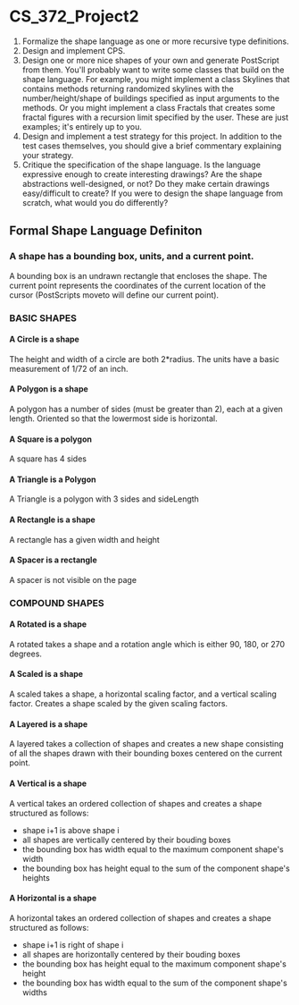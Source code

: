# CS_372_Project2

1. Formalize the shape language as one or more recursive type definitions.
2. Design and implement CPS.
3. Design one or more nice shapes of your own and generate PostScript from them. You'll probably want to write some classes that build on the shape language. For example, you might implement a class Skylines that contains methods returning randomized skylines with the number/height/shape of buildings specified as input arguments to the methods. Or you might implement a class Fractals that creates some fractal figures with a recursion limit specified by the user. These are just examples; it's entirely up to you. 
4. Design and implement a test strategy for this project. In addition to the test cases themselves, you should give a brief commentary explaining your strategy.
5. Critique the specification of the shape language. Is the language expressive enough to create interesting drawings? Are the shape abstractions well-designed, or not? Do they make certain drawings easy/difficult to create? If you were to design the shape language from scratch, what would you do differently?

## Formal Shape Language Definiton

### A shape has a bounding box, units, and a current point. 
A bounding box is an undrawn rectangle that encloses the shape. 
The current point represents the coordinates of the current location of the cursor (PostScripts moveto will define our current point).

### BASIC SHAPES

#### A Circle is a shape
The height and width of a circle are both 2*radius. The units have a basic measurement of 1/72 of an inch.

#### A Polygon is a shape
A polygon has a number of sides (must be greater than 2), each at a given length. Oriented so that the lowermost side is horizontal.

#### A Square is a polygon
A square has 4 sides

#### A Triangle is a Polygon
A Triangle is a polygon with 3 sides and sideLength

#### A Rectangle is a shape
A rectangle has a given width and height

#### A Spacer is a rectangle
A spacer is not visible on the page

### COMPOUND SHAPES

#### A Rotated is a shape
A rotated takes a shape and a rotation angle which is either 90, 180, or 270 degrees.

#### A Scaled is a shape
A scaled takes a shape, a horizontal scaling factor, and a vertical scaling factor. Creates a shape scaled by the given scaling factors.

#### A Layered is a shape
A layered takes a collection of shapes and creates a new shape consisting of all the shapes drawn with their bounding boxes centered on the current point.

#### A Vertical is a shape
A vertical takes an ordered collection of shapes and creates a shape structured as follows:
* shape i+1 is above shape i
* all shapes are vertically centered by their bouding boxes
* the bounding box has width equal to the maximum component shape's width
* the bounding box has height equal to the sum of the component shape's heights

#### A Horizontal is a shape
A horizontal takes an ordered collection of shapes and creates a shape structured as follows:
* shape i+1 is right of shape i
* all shapes are horizontally centered by their bouding boxes
* the bounding box has height equal to the maximum component shape's height
* the bounding box has width equal to the sum of the component shape's widths

